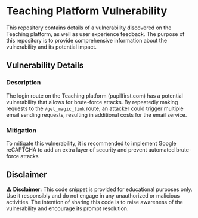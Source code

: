 # Teaching Platform Vulnerability

This repository contains details of a vulnerability discovered on the Teaching platform, as well as user experience feedback. The purpose of this repository is to provide comprehensive information about the vulnerability and its potential impact.

## Vulnerability Details

### Description
The login route on the Teaching platform (pupilfirst.com) has a potential vulnerability that allows for brute-force attacks. By repeatedly making requests to the `/get_magic_link` route, an attacker could trigger multiple email sending requests, resulting in additional costs for the email service.

### Mitigation
To mitigate this vulnerability, it is recommended to implement Google reCAPTCHA to add an extra layer of security and prevent automated brute-force attacks

## Disclaimer

⚠️ **Disclaimer:** This code snippet is provided for educational purposes only. Use it responsibly and do not engage in any unauthorized or malicious activities. The intention of sharing this code is to raise awareness of the vulnerability and encourage its prompt resolution.
